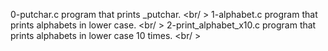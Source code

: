 0-putchar.c program that prints _putchar. <br/ >
1-alphabet.c program that prints alphabets in lower case. <br/ >
2-print_alphabet_x10.c program that prints alphabets in lower case 10 times. <br/ >
